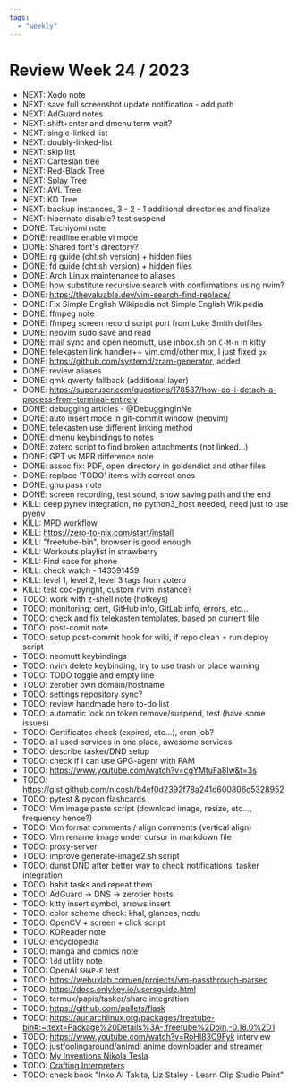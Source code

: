 ```yaml
---
tags:
  - "weekly"
---
```


# Review Week 24 / 2023

- NEXT: Xodo note
- NEXT: save full screenshot update notification - add path
- NEXT: AdGuard notes
- NEXT: shift+enter and dmenu term wait?
- NEXT: single-linked list
- NEXT: doubly-linked-list
- NEXT: skip list
- NEXT: Cartesian tree
- NEXT: Red-Black Tree
- NEXT: Splay Tree
- NEXT: AVL Tree
- NEXT: KD Tree
- NEXT: backup instances, 3 - 2 - 1 additional directories and finalize
- NEXT: hibernate disable? test suspend
- DONE: Tachiyomi note
- DONE: readline enable vi mode
- DONE: Shared font's directory?
- DONE: rg guide (cht.sh version) + hidden files
- DONE: fd guide (cht.sh version) + hidden files
- DONE: Arch Linux maintenance to aliases
- DONE: how substitute recursive search with confirmations using nvim?
- DONE: https://thevaluable.dev/vim-search-find-replace/
- DONE: Fix Simple English Wikipedia not Simple English Wikipedia
- DONE: ffmpeg note
- DONE: ffmpeg screen record script port from Luke Smith dotfiles
- DONE: neovim sudo save and read
- DONE: mail sync and open neomutt, use inbox.sh on `C-M-n` in kitty
- DONE: telekasten link handler++ vim.cmd/other mix, I just fixed `gx`
- DONE: https://github.com/systemd/zram-generator, added
- DONE: review aliases
- DONE: qmk qwerty fallback (additional layer)
- DONE: https://superuser.com/questions/178587/how-do-i-detach-a-process-from-terminal-entirely
- DONE: debugging articles - @DebuggingInNe
- DONE: auto insert mode in git-commit window (neovim)
- DONE: telekasten use different linking method
- DONE: dmenu keybindings to notes
- DONE: zotero script to find broken attachments (not linked...)
- DONE: GPT vs MPR difference note
- DONE: assoc fix: PDF, open directory in goldendict and other files
- DONE: replace 'TODO' items with correct ones
- DONE: gnu pass note
- DONE: screen recording, test sound, show saving path and the end
- KILL: deep pynev integration, no python3_host needed, need just to use pyenv
- KILL: MPD workflow
- KILL: https://zero-to-nix.com/start/install
- KILL: "freetube-bin", browser is good enough
- KILL: Workouts playlist in strawberry
- KILL: Find case for phone
- KILL: check watch - 143391459
- KILL: level 1, level 2, level 3 tags from zotero
- KILL: test coc-pyright, custom nvim instance?
- TODO: work with z-shell note (hotkeys)
- TODO: monitoring: cert, GitHub info, GitLab info, errors, etc...
- TODO: check and fix telekasten templates, based on current file
- TODO: post-comit note
- TODO: setup post-commit hook for wiki, if repo clean = run deploy script
- TODO: neomutt keybindings
- TODO: nvim delete keybinding, try to use trash or place warning
- TODO: TODO toggle and empty line
- TODO: zerotier own domain/hostname
- TODO: settings repository sync?
- TODO: review handmade hero to-do list
- TODO: automatic lock on token remove/suspend, test (have some issues)
- TODO: Certificates check (expired, etc...), cron job?
- TODO: all used services in one place, awesome services
- TODO: describe tasker/DND setup
- TODO: check if I can use GPG-agent with PAM
- TODO: https://www.youtube.com/watch?v=cgYMtuFa8Iw&t=3s
- TODO: https://gist.github.com/nicosh/b4ef0d2392f78a241d600806c5328952
- TODO: pytest & pycon flashcards
- TODO: Vim image paste script (download image, resize, etc..., frequency hence?)
- TODO: Vim format comments / align comments (vertical align)
- TODO: Vim rename image under cursor in markdown file
- TODO: proxy-server
- TODO: improve generate-image2.sh script
- TODO: dunst DND after better way to check notifications, tasker integration
- TODO: habit tasks and repeat them
- TODO: AdGuard → DNS → zerotier hosts
- TODO: kitty insert symbol, arrows insert
- TODO: color scheme check: khal, glances, ncdu
- TODO: OpenCV + screen + click script
- TODO: KOReader note
- TODO: encyclopedia
- TODO: manga and comics note
- TODO: `ldd` utility note
- TODO: OpenAI `SHAP-E` test
- TODO: https://webuxlab.com/en/projects/vm-passthrough-parsec
- TODO: https://docs.onlykey.io/usersguide.html
- TODO: termux/papis/tasker/share integration
- TODO: https://github.com/pallets/flask
- TODO: https://aur.archlinux.org/packages/freetube-bin#:~:text=Package%20Details%3A-,freetube%2Dbin,-0.18.0%2D1
- TODO: https://www.youtube.com/watch?v=RoHI83C9Fyk interview
- TODO: [justfoolingaround/animdl anime downloader and streamer](https://github.com/justfoolingaround/animdl)
- TODO: [My Inventions Nikola Tesla](https://archive.org/details/MyInventionsNikolaTesla/page/n29/mode/2up)
- TODO: [Crafting Interpreters](http://craftinginterpreters.com/)
- TODO: check book "Inko Ai Takita, Liz Staley - Learn Clip Studio Paint"
